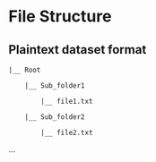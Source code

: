 # File Structure

## Plaintext dataset format


    |__ Root 

        |__ Sub_folder1

            |__ file1.txt

        |__ Sub_folder2

            |__ file2.txt

...        
